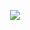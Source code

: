 <p align="center">
  <img src="https://user-images.githubusercontent.com/54114888/121815685-4719d200-cc95-11eb-8242-a66f89493308.png">
</p>
